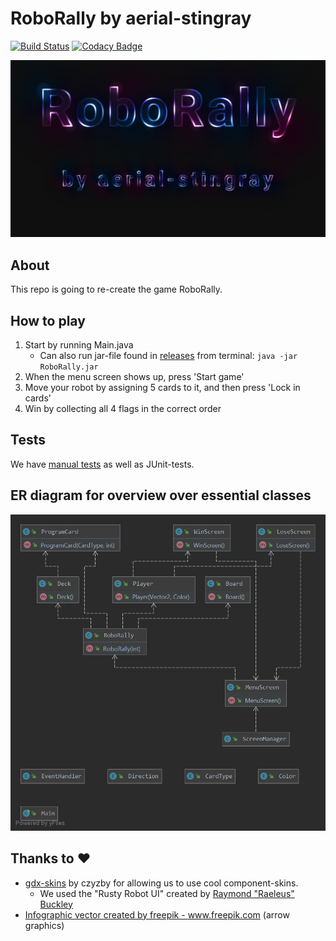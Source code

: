 # RoboRally by aerial-stingray

[![Build Status](https://travis-ci.com/inf112-v20/aerial-stingray.svg?branch=master)](https://travis-ci.com/inf112-v20/aerial-stingray)
[![Codacy Badge](https://api.codacy.com/project/badge/Grade/acbf5adc4c1c42cb8de04e287e2c93e8)](https://app.codacy.com/gh/inf112-v20/aerial-stingray/dashboard)

![Logo](assets/logo.png)

## About
This repo is going to re-create the game RoboRally.

## How to play
1. Start by running Main.java
    - Can also run jar-file found in [releases](https://github.com/inf112-v20/aerial-stingray/releases) from terminal: `java -jar RoboRally.jar`
2. When the menu screen shows up, press 'Start game'
3. Move your robot by assigning 5 cards to it, and then press 'Lock in cards'
4. Win by collecting all 4 flags in the correct order

## Tests
We have [manual tests](Deliverables/ManualTests.md) as well as JUnit-tests.

## ER diagram for overview over essential classes
![ER](Deliverables/Overview_Classes.png)

## Thanks to :heart:
* [gdx-skins](https://github.com/czyzby/gdx-skins) by czyzby for allowing us to use cool component-skins.
    * We used the "Rusty Robot UI" created by [Raymond "Raeleus" Buckley](https://ray3k.wordpress.com/software/skin-composer-for-libgdx/)
* <a href="https://www.freepik.com/free-photos-vectors/infographic">Infographic vector created by freepik - www.freepik.com</a> (arrow graphics)

